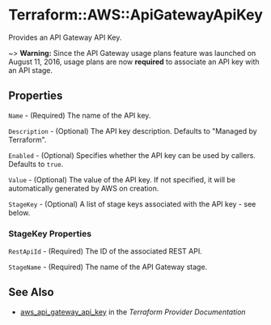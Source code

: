 # Terraform::AWS::ApiGatewayApiKey

Provides an API Gateway API Key.

~> **Warning:** Since the API Gateway usage plans feature was launched on August 11, 2016, usage plans are now **required** to associate an API key with an API stage.

## Properties

`Name` - (Required) The name of the API key.

`Description` - (Optional) The API key description. Defaults to "Managed by Terraform".

`Enabled` - (Optional) Specifies whether the API key can be used by callers. Defaults to `true`.

`Value` - (Optional) The value of the API key. If not specified, it will be automatically generated by AWS on creation.

`StageKey` - (Optional) A list of stage keys associated with the API key - see below.

### StageKey Properties

`RestApiId` - (Required) The ID of the associated REST API.

`StageName` - (Required) The name of the API Gateway stage.


## See Also

* [aws_api_gateway_api_key](https://www.terraform.io/docs/providers/aws/r/api_gateway_api_key.html) in the _Terraform Provider Documentation_